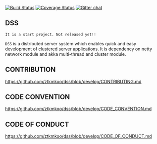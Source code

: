 [![Build Status](https://travis-ci.org/ztkmkoo/dss.svg?branch=develop)](https://travis-ci.org/ztkmkoo/dss.svg?branch=develop)
[![Coverage Status](https://coveralls.io/repos/github/ztkmkoo/dss/badge.svg)](https://coveralls.io/github/ztkmkoo/dss)
[![Gitter chat](https://badges.gitter.im/gitterHQ/gitter.png)](https://gitter.im/distributed-server-system/dss)
## DSS

`It is a start project. Not released yet!!`

`DSS` is a distributed server system which enables quick and easy development of clustered server applications. It is dependency on netty network module and akka multi-thread and cluster module.

## CONTRIBUTION

https://github.com/ztkmkoo/dss/blob/develop/CONTRIBUTING.md

## CODE CONVENTION

https://github.com/ztkmkoo/dss/blob/develop/CODE_CONVENTION.md

## CODE OF CONDUCT

https://github.com/ztkmkoo/dss/blob/develop/CODE_OF_CONDUCT.md